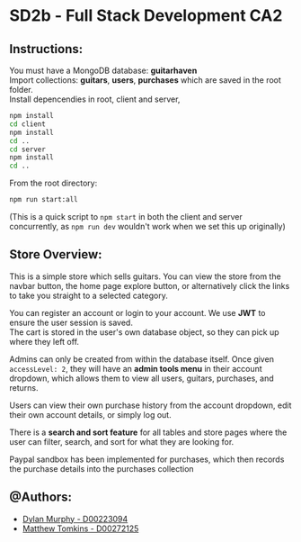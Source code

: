 # SD2b - Full Stack Development CA2    
  
## Instructions:  
  
You must have a MongoDB database: **guitarhaven**    
Import collections: **guitars**, **users**, **purchases** which are saved in the root folder.  
Install depencendies in root, client and server,
```bash
npm install
cd client
npm install
cd ..
cd server
npm install
cd ..
```
From the root directory:    
```bash  
npm run start:all  
```  
(This is a quick script to `npm start` in both the client and server concurrently, as `npm run dev` wouldn't work when we set this up originally)  
  
## Store Overview:  
This is a simple store which sells guitars. You can view the store from the navbar button, the home page explore button, or alternatively click the links to take you straight to a selected category.  
  
You can register an account or login to your account. We use **JWT** to ensure the user session is saved.    
The cart is stored in the user's own database object, so they can pick up where they left off.  
  
Admins can only be created from within the database itself. Once given `accessLevel: 2`, they will have an **admin tools menu** in their account dropdown, which allows them to view all users, guitars, purchases, and returns.  
  
Users can view their own purchase history from the account dropdown, edit their own account details, or simply log out.  
  
There is a **search and sort feature** for all tables and store pages where the user can filter, search, and sort for what they are looking for.  

Paypal sandbox has been implemented for purchases, which then records the purchase details into the purchases collection
  
## @Authors:  
- [Dylan Murphy - D00223094](https://github.com/dylanmurph)  
- [Matthew Tomkins - D00272125](https://github.com/mattjt)
